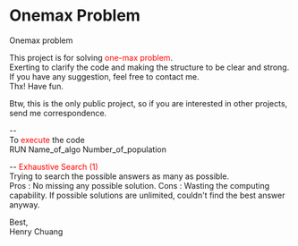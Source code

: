 # Onemax Problem
Onemax problem

This project is for solving <font color=red>one-max problem</font>.  
Exerting to clarify the code and making the structure to be clear and strong.  
If you have any suggestion, feel free to contact me.  
Thx! Have fun.  

Btw, this is the only public project, so if you are interested in other projects, send me correspondence.  

--  
To <font color=red>execute</font> the code  
RUN Name_of_algo Number_of_population  

--
<font color=red>Exhaustive Search (1)</font>  
Trying to search the possible answers as many as possible.  
Pros : No missing any possible solution.
Cons : Wasting the computing capability. If possible solutions are unlimited, couldn't find the best answer anyway.  

Best,  
Henry Chuang
